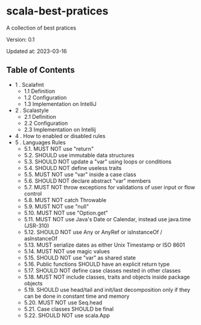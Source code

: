 # scala-best-pratices
A collection of best pratices

Version: 0.1

Updated at: 2023-03-16

## Table of Contents
  - 1 . Scalafmt
    - 1.1 Definition
    - 1.2 Configuration
    - 1.3 Implementation on IntelliJ
  - 2 . Scalastyle
    - 2.1 Definition
    - 2.2 Configuration
    - 2.3 Implementation on Intellij
  - 4 . How to enabled or disabled rules
  - 5 . Languages Rules
    - 5.1. MUST NOT use "return"
    - 5.2. SHOULD use immutable data structures
    - 5.3. SHOULD NOT update a "var" using loops or conditions
    - 5.4. SHOULD NOT define useless traits
    - 5.5. MUST NOT use "var" inside a case class
    - 5.6. SHOULD NOT declare abstract "var" members
    - 5.7. MUST NOT throw exceptions for validations of user input or flow control
    - 5.8. MUST NOT catch Throwable
    - 5.9. MUST NOT use "null"
    - 5.10. MUST NOT use "Option.get"
    - 5.11. MUST NOT use Java's Date or Calendar, instead use java.time (JSR-310)
    - 5.12. SHOULD NOT use Any or AnyRef or isInstanceOf / asInstanceOf
    - 5.13. MUST serialize dates as either Unix Timestamp or ISO 8601
    - 5.14. MUST NOT use magic values
    - 5.15. SHOULD NOT use "var" as shared state
    - 5.16. Public functions SHOULD have an explicit return type
    - 5.17. SHOULD NOT define case classes nested in other classes
    - 5.18. MUST NOT include classes, traits and objects inside package objects
    - 5.19. SHOULD use head/tail and init/last decomposition only if they can be done in constant time and memory
    - 5.20. MUST NOT use Seq.head
    - 5.21. Case classes SHOULD be final
    - 5.22. SHOULD NOT use scala.App

